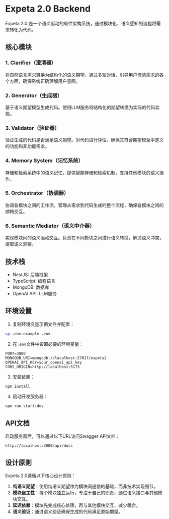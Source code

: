 # Expeta 2.0 Backend

Expeta 2.0 是一个语义驱动的软件架构系统，通过模块化、语义感知的流程将需求转化为代码。

## 核心模块

### 1. Clarifier（澄清器）
将自然语言需求转换为结构化的语义期望。通过多轮对话，引导用户澄清需求的各个方面，确保系统正确理解用户意图。

### 2. Generator（生成器）
基于语义期望模型生成代码。使用LLM服务将结构化的期望转换为实际的代码实现。

### 3. Validator（验证器）
验证生成的代码是否满足语义期望。对代码进行评估，确保其符合期望模型中定义的功能和非功能需求。

### 4. Memory System（记忆系统）
存储和检索系统中的语义记忆。提供智能存储和检索机制，支持其他模块的语义操作。

### 5. Orchestrator（协调器）
协调各模块之间的工作流。管理从需求到代码生成的整个流程，确保各模块之间的顺畅交互。

### 6. Semantic Mediator（语义中介器）
实现模块间的语义驱动交互。负责在不同模块之间进行语义转换，解决语义冲突，提取语义洞察。

## 技术栈

- NestJS: 后端框架
- TypeScript: 编程语言
- MongoDB: 数据库
- OpenAI API: LLM服务

## 环境设置

1. 复制环境变量示例文件并配置：
```bash
cp .env.example .env
```

2. 在`.env`文件中设置必要的环境变量：
```
PORT=3000
MONGODB_URI=mongodb://localhost:27017/expeta2
OPENAI_API_KEY=your_openai_api_key
CORS_ORIGIN=http://localhost:5173
```

3. 安装依赖：
```bash
npm install
```

4. 启动开发服务器：
```bash
npm run start:dev
```

## API文档

启动服务器后，可以通过以下URL访问Swagger API文档：
```
http://localhost:3000/api/docs
```

## 设计原则

Expeta 2.0遵循以下核心设计原则：

1. **纯语义期望**：使用纯语义期望作为模块间通信的基础，而非技术实现细节。
2. **模块自主性**：每个模块独立运行，专注于自己的职责，通过语义接口与其他模块交互。
3. **延迟依赖**：模块先完成核心处理，再与其他模块交互，减少耦合。
4. **语义验证**：通过语义验证确保生成的代码满足原始期望。
